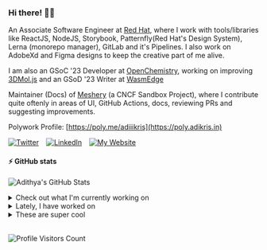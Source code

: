 ### Hi there! 👋🏻
  
An Associate Software Engineer at [Red Hat](https://www.redhat.com), where I work with tools/libraries like ReactJS, NodeJS, Storybook, Patternfly(Red Hat's Design System), Lerna (monorepo manager), GitLab and it's Pipelines. I also work on AdobeXd and Figma designs to keep the creative part of me alive.

I am also an GSoC '23 Developer at [OpenChemistry](https://openchemistry.org), working on improving [3DMol.js](https://github.com/3dmol/3Dmol.js) and an GSoD '23 Writer at [WasmEdge](https://github.com/WasmEdge)

Maintainer (Docs) of [Meshery](https://github.com/meshery) (a CNCF Sandbox Project), where I contribute quite oftenly in areas of UI, GitHub Actions, docs, reviewing PRs and suggesting improvements.

Polywork Profile: [https://poly.me/adiiikris](https://poly.adikris.in)

[![Twitter](https://img.shields.io/badge/-@adii_kris-%231DA1F2?style=for-the-badge&logo=twitter&logoColor=ffffff)](https:/twitter.adikris.in) &ensp;
[![LinkedIn](https://img.shields.io/badge/-Adithya%20Krishna-%230A67C3?style=for-the-badge&logo=linkedin&logoColor=ffffff)](https://linkedin.adikris.in/) &ensp;
[![My Website](https://img.shields.io/badge/-My%20Website-%230A67C3?style=for-the-badge)](https://adikris.in/)

#### ⚡️ GitHub stats

![Adithya's GitHub Stats](https://github-readme-stats.vercel.app/api?username=adithyaakrishna&show_icons=true&hide_border=true&title_color=fff&icon_color=79ff97&text_color=9f9f9f&bg_color=151515)


<details>
  <summary>Check out what I'm currently working on</summary>
  
  - [adithyaakrishna/my-talks](https://github.com/adithyaakrishna/my-talks) -  (1 week ago)
  - [calcom/cal.com](https://github.com/calcom/cal.com) - Scheduling infrastructure for absolutely everyone. (1 week ago)
  - [WasmEdge/docs](https://github.com/WasmEdge/docs) -  (2 weeks ago)
  - [the-test-trove/the-test-trove.github.io](https://github.com/the-test-trove/the-test-trove.github.io) - The T3Con Website (2 weeks ago)
  - [3dmol/3Dmol.js](https://github.com/3dmol/3Dmol.js) - WebGL accelerated JavaScript molecular graphics library (2 weeks ago)
</details>

<details>
  <summary>Lately, I have worked on</summary>
  
  - [docs: Fix broken link in code blocks docs](https://github.com/facebook/docusaurus/pull/9044) on [facebook/docusaurus](https://github.com/facebook/docusaurus) (1 day ago)
  - [[Feat] - Increase Code Coverage](https://github.com/3dmol/3Dmol.js/pull/683) on [3dmol/3Dmol.js](https://github.com/3dmol/3Dmol.js) (2 days ago)
  - [[Feat] - Fix Puppeteer Warning](https://github.com/3dmol/glcheck/pull/1) on [3dmol/glcheck](https://github.com/3dmol/glcheck) (4 days ago)
  - [Dummy change to verify PR Title validation](https://github.com/calcom/cal.com/pull/9194) on [calcom/cal.com](https://github.com/calcom/cal.com) (1 week ago)
  - [feat: Auto check PR titles if they follow conventional commits spec](https://github.com/calcom/cal.com/pull/9109) on [calcom/cal.com](https://github.com/calcom/cal.com) (2 weeks ago)
</details>

<details>
  <summary>These are super cool</summary>
  
  - [NextJSTemplates/startup-nextjs](https://github.com/NextJSTemplates/startup-nextjs) - Startup is free Next.js template for startups and SaaS businesses comes with all the essential pages, components, and sections you need to launch a complete business website. (1 day ago)
  - [Eventual-Inc/Daft](https://github.com/Eventual-Inc/Daft) - The Python DataFrame for Complex Data (1 day ago)
  - [robusta-dev/kubernetes-chatgpt-bot](https://github.com/robusta-dev/kubernetes-chatgpt-bot) - A ChatGPT bot for Kubernetes issues. (2 days ago)
  - [lizrice/ebpf-beginners](https://github.com/lizrice/ebpf-beginners) - The beginner&#39;s guide to eBPF (3 days ago)
  - [GoogleChrome/lighthouse](https://github.com/GoogleChrome/lighthouse) - Automated auditing, performance metrics, and best practices for the web. (4 days ago)
</details>

<br> 

![Profile Visitors Count](https://profile-counter.glitch.me/adithyaakrishna/count.svg)
